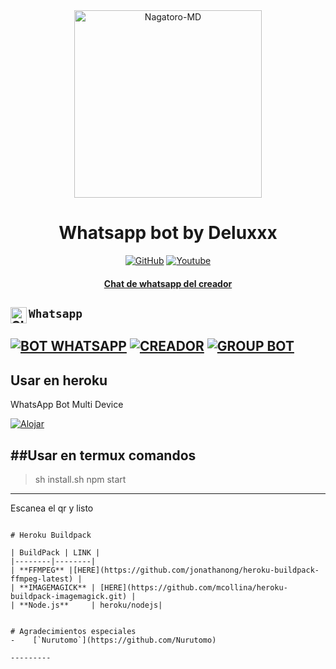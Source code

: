 <div align="center">
<img src="https://images4.alphacoders.com/114/1149226.png" alt="Nagatoro-MD" width="300" />

</p>
<h1 align="center">Whatsapp bot by Deluxxx</h1>

>
>
>
</div>
<p align="center">
  <a href="https://github.com/DeluxxxDev"><img title="GitHub" src="https://img.shields.io/badge/Github-Deluxxx.svg?style=for-the-badge&logo=github" /></a>
  <a href="https://www.youtube.com/channel/UCR97vxT-Fd_xqqD4WQTyYyQ"><img title="Youtube" src="https://img.shields.io/badge/Youtube-Deluxxx.svg?style=for-the-badge&logo=youtube" /></a>
  <h4 align="center">
  <a
  <a href="https://wa.me/5493816565890">Chat de whatsapp del creador </a>
</h4>
</p>

## ```Whatsapp``` <a href="https://wa.me/5493816565890"> <img align="left" alt="SIEGRIN | Whastapp" width="26px" src="https://github.com/siegrin/siegrin/blob/main/Assets/Whatsapp.svg" />
[![BOT WHATSAPP](https://img.shields.io/badge/WhatsApp%20BOT-25D366?style=for-the-badge&logo=whatsapp&logoColor=white)](https://wa.me/5493816129644) 
[![CREADOR](https://img.shields.io/badge/Owner%20BOT-25D366?style=for-the-badge&logo=whatsapp&logoColor=white)](https://wa.me/5493816565890) 
[![GROUP BOT](https://img.shields.io/badge/WhatsApp%20Group-25D366?style=for-the-badge&logo=whatsapp&logoColor=white)](https://chat.whatsapp.com/DjMvgbtyeEeISyHN03n8JI) 
---------
## Usar en heroku

WhatsApp Bot Multi Device

[![Alojar](https://www.herokucdn.com/deploy/button.svg)](https://heroku.com/deploy?template=https://github.com/DeluxxxDev/Nagatoro-MD)

##Usar en termux
comandos
------------
> sh install.sh
> npm start
-------------
Escanea el qr y listo
```

# Heroku Buildpack

| BuildPack | LINK |
|--------|--------|
| **FFMPEG** |[HERE](https://github.com/jonathanong/heroku-buildpack-ffmpeg-latest) |
| **IMAGEMAGICK** | [HERE](https://github.com/mcollina/heroku-buildpack-imagemagick.git) |
| **Node.js**     | heroku/nodejs|


# Agradecimientos especiales
-    [`Nurutomo`](https://github.com/Nurutomo)

---------
